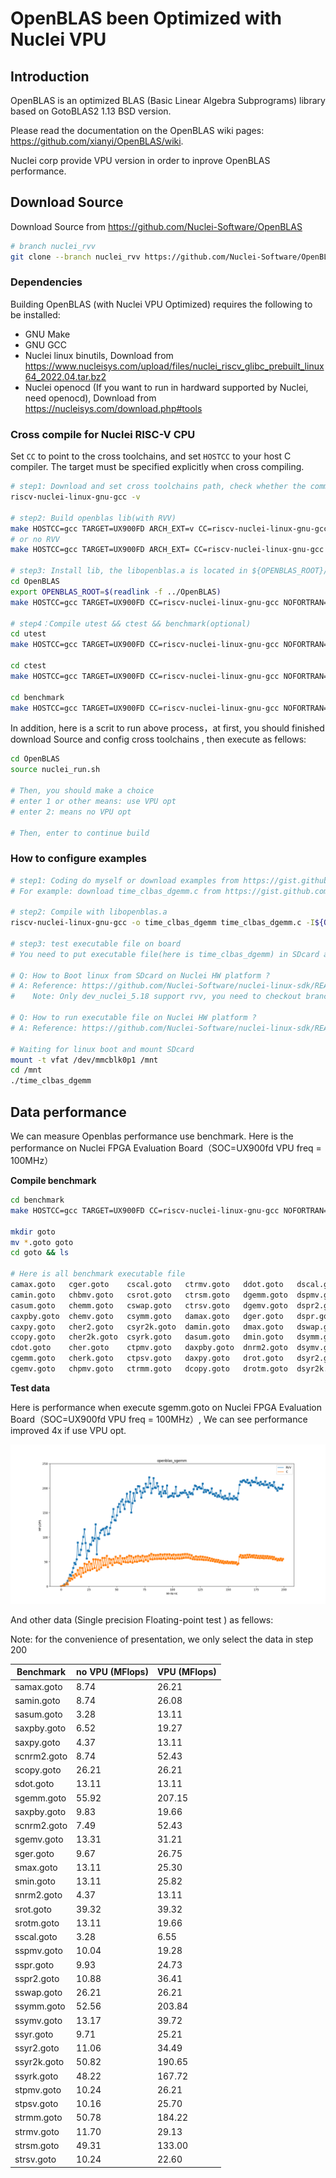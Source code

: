 # OpenBLAS been Optimized with Nuclei VPU


## Introduction

OpenBLAS is an optimized BLAS (Basic Linear Algebra Subprograms) library based on GotoBLAS2 1.13 BSD version.

Please read the documentation on the OpenBLAS wiki pages: <https://github.com/xianyi/OpenBLAS/wiki>.

Nuclei corp provide VPU version in order to inprove OpenBLAS performance.

## Download Source

Download Source from  https://github.com/Nuclei-Software/OpenBLAS

```sh
# branch nuclei_rvv
git clone --branch nuclei_rvv https://github.com/Nuclei-Software/OpenBLAS.git
```

### Dependencies

Building OpenBLAS (with Nuclei VPU Optimized) requires the following to be installed:

* GNU Make
* GNU GCC
* Nuclei linux binutils, Download from  https://www.nucleisys.com/upload/files/nuclei_riscv_glibc_prebuilt_linux64_2022.04.tar.bz2
* Nuclei openocd (If you want to run in hardward supported by Nuclei, need openocd), Download from https://nucleisys.com/download.php#tools

### Cross compile for Nuclei RISC-V CPU

Set `CC` to point to the cross toolchains, and set `HOSTCC` to your host C compiler.
The target must be specified explicitly when cross compiling.

```sh
# step1: Download and set cross toolchains path, check whether the command is correct
riscv-nuclei-linux-gnu-gcc -v

# step2: Build openblas lib(with RVV)
make HOSTCC=gcc TARGET=UX900FD ARCH_EXT=v CC=riscv-nuclei-linux-gnu-gcc NOFORTRAN=1 NO_SHARED=1 USE_THREAD=0 NO_LAPACK=1 USE_OPENMP=0 CFLAGS=-static BINARY=64
# or no RVV
make HOSTCC=gcc TARGET=UX900FD ARCH_EXT= CC=riscv-nuclei-linux-gnu-gcc NOFORTRAN=1 NO_SHARED=1 USE_THREAD=0 NO_LAPACK=1 USE_OPENMP=0 CFLAGS=-static BINARY=64 HAS_RVV=0

# step3: Install lib, the libopenblas.a is located in ${OPENBLAS_ROOT}/prefix
cd OpenBLAS
export OPENBLAS_ROOT=$(readlink -f ../OpenBLAS)
make HOSTCC=gcc TARGET=UX900FD CC=riscv-nuclei-linux-gnu-gcc NOFORTRAN=1 NO_SHARED=1 USE_THREAD=0 NO_LAPACK=1 USE_OPENMP=0 CFLAGS=-static BINARY=64 PREFIX=${OPENBLAS_ROOT}/prefix install

# step4：Compile utest && ctest && benchmark(optional)
cd utest
make HOSTCC=gcc TARGET=UX900FD CC=riscv-nuclei-linux-gnu-gcc NOFORTRAN=1 NO_SHARED=1 NO_LAPACK=1 USE_THREAD=0 USE_OPENMP=0 CFLAGS=-static BINARY=64 all

cd ctest
make HOSTCC=gcc TARGET=UX900FD CC=riscv-nuclei-linux-gnu-gcc NOFORTRAN=1 NO_SHARED=1 NO_LAPACK=1 USE_THREAD=0 USE_OPENMP=0 CFLAGS=-static BINARY=64 all

cd benchmark
make HOSTCC=gcc TARGET=UX900FD CC=riscv-nuclei-linux-gnu-gcc NOFORTRAN=1 NO_SHARED=1 NO_LAPACK=1 USE_THREAD=0 USE_OPENMP=0 CFLAGS=-static BINARY=64 all
```

In addition, here is a scrit to run above process，at first, you should finished download Source and config cross toolchains , then execute as fellows:

```sh
cd OpenBLAS
source nuclei_run.sh

# Then, you should make a choice
# enter 1 or other means: use VPU opt
# enter 2: means no VPU opt

# Then, enter to continue build
```

### How to configure examples

```sh
# step1: Coding do myself or download examples from https://gist.github.com/xianyi/
# For example: download time_clbas_dgemm.c from https://gist.github.com/xianyi/

# step2: Compile with libopenblas.a
riscv-nuclei-linux-gnu-gcc -o time_clbas_dgemm time_clbas_dgemm.c -I${OPENBLAS_ROOT}/prefix/include/ ${OPENBLAS_ROOT}/prefix/lib/libopenblas.a -static

# step3: test executable file on board
# You need to put executable file(here is time_clbas_dgemm) in SDcard and boot linux on Nuclei HW platform

# Q: How to Boot linux from SDcard on Nuclei HW platform ?
# A: Reference: https://github.com/Nuclei-Software/nuclei-linux-sdk/README.md
#    Note: Only dev_nuclei_5.18 support rvv, you need to checkout branch dev_nuclei_5.18

# Q: How to run executable file on Nuclei HW platform ?
# A: Reference: https://github.com/Nuclei-Software/nuclei-linux-sdk/README.md, and read the chapter (Put prebuilt applications into SDCard)

# Waiting for linux boot and mount SDcard
mount -t vfat /dev/mmcblk0p1 /mnt
cd /mnt
./time_clbas_dgemm
```

## Data performance

We can measure Openblas performance use benchmark. Here is the performance on Nuclei FPGA Evaluation Board（SOC=UX900fd VPU freq = 100MHz）

**Compile benchmark**

```sh
cd benchmark
make HOSTCC=gcc TARGET=UX900FD CC=riscv-nuclei-linux-gnu-gcc NOFORTRAN=1 NO_SHARED=1 NO_LAPACK=1 USE_THREAD=0 USE_OPENMP=0 CFLAGS=-static BINARY=64 all

mkdir goto
mv *.goto goto
cd goto && ls

# Here is all benchmark executable file
camax.goto   cger.goto    cscal.goto   ctrmv.goto   ddot.goto   dscal.goto   dsyr.goto    icamax.goto  ismin.goto   scopy.goto  srotm.goto  ssyr2k.goto  zamax.goto   zgemv.goto   zhpmv.goto   ztrmv.goto
camin.goto   chbmv.goto   csrot.goto   ctrsm.goto   dgemm.goto  dspmv.goto   dsyrk.goto   icamin.goto  izamax.goto  sdot.goto   sscal.goto  ssyr.goto    zamin.goto   zger.goto    zscal.goto   ztrsm.goto
casum.goto   chemm.goto   cswap.goto   ctrsv.goto   dgemv.goto  dspr2.goto   dtpmv.goto   idamax.goto  izamin.goto  sgemm.goto  sspmv.goto  ssyrk.goto   zasum.goto   zhbmv.goto   zswap.goto   ztrsv.goto
caxpby.goto  chemv.goto   csymm.goto   damax.goto   dger.goto   dspr.goto    dtpsv.goto   idamin.goto  samax.goto   sgemv.goto  sspr2.goto  stpmv.goto   zaxpby.goto  zhemm.goto   zsymm.goto
caxpy.goto   cher2.goto   csyr2k.goto  damin.goto   dmax.goto   dswap.goto   dtrmm.goto   idmax.goto   samin.goto   sger.goto   sspr.goto   stpsv.goto   zaxpy.goto   zhemv.goto   zsyr2k.goto
ccopy.goto   cher2k.goto  csyrk.goto   dasum.goto   dmin.goto   dsymm.goto   dtrmv.goto   idmin.goto   sasum.goto   smax.goto   sswap.goto  strmm.goto   zcopy.goto   zher2.goto   zsyrk.goto
cdot.goto    cher.goto    ctpmv.goto   daxpby.goto  dnrm2.goto  dsymv.goto   dtrsm.goto   isamax.goto  saxpby.goto  smin.goto   ssymm.goto  strmv.goto   zdot.goto    zher2k.goto  ztpmv.goto
cgemm.goto   cherk.goto   ctpsv.goto   daxpy.goto   drot.goto   dsyr2.goto   dtrsv.goto   isamin.goto  saxpy.goto   snrm2.goto  ssymv.goto  strsm.goto   zdrot.goto   zher.goto    ztpsv.goto
cgemv.goto   chpmv.goto   ctrmm.goto   dcopy.goto   drotm.goto  dsyr2k.goto  dznrm2.goto  ismax.goto   scnrm2.goto  srot.goto   ssyr2.goto  strsv.goto   zgemm.goto   zherk.goto   ztrmm.goto
```

**Test data**

Here is performance when execute sgemm.goto on Nuclei FPGA Evaluation Board（SOC=UX900fd VPU freq = 100MHz）, We can see performance improved 4x if use VPU opt.

![openblas sgemm vpu vs none](nuclei_Openblas_sgemm.png)

And other data (Single precision Floating-point test ) as fellows:

Note: for the convenience of presentation, we only select the data in step 200

| Benchmark   | no VPU (MFlops) | VPU (MFlops) |
| ----------- | --------------- | ------------ |
| samax.goto  | 8.74            | 26.21        |
| samin.goto  | 8.74            | 26.08        |
| sasum.goto  | 3.28            | 13.11        |
| saxpby.goto | 6.52            | 19.27        |
| saxpy.goto  | 4.37            | 13.11        |
| scnrm2.goto | 8.74            | 52.43        |
| scopy.goto  | 26.21           | 26.21        |
| sdot.goto   | 13.11           | 13.11        |
| sgemm.goto  | 55.92           | 207.15       |
| saxpby.goto | 9.83            | 19.66        |
| scnrm2.goto | 7.49            | 52.43        |
| sgemv.goto  | 13.31           | 31.21        |
| sger.goto   | 9.67            | 26.75        |
| smax.goto   | 13.11           | 25.30        |
| smin.goto   | 13.11           | 25.82        |
| snrm2.goto  | 4.37            | 13.11        |
| srot.goto   | 39.32           | 39.32        |
| srotm.goto  | 13.11           | 19.66        |
| sscal.goto  | 3.28            | 6.55         |
| sspmv.goto  | 10.04           | 19.28        |
| sspr.goto   | 9.93            | 24.73        |
| sspr2.goto  | 10.88           | 36.41        |
| sswap.goto  | 26.21           | 26.21        |
| ssymm.goto  | 52.56           | 203.84       |
| ssymv.goto  | 13.17           | 39.72        |
| ssyr.goto   | 9.71            | 25.21        |
| ssyr2.goto  | 11.06           | 34.49        |
| ssyr2k.goto | 50.82           | 190.65       |
| ssyrk.goto  | 48.22           | 167.72       |
| stpmv.goto  | 10.24           | 26.21        |
| stpsv.goto  | 10.16           | 25.70        |
| strmm.goto  | 50.78           | 184.22       |
| strmv.goto  | 11.70           | 29.13        |
| strsm.goto  | 49.31           | 133.00       |
| strsv.goto  | 10.24           | 22.60        |

